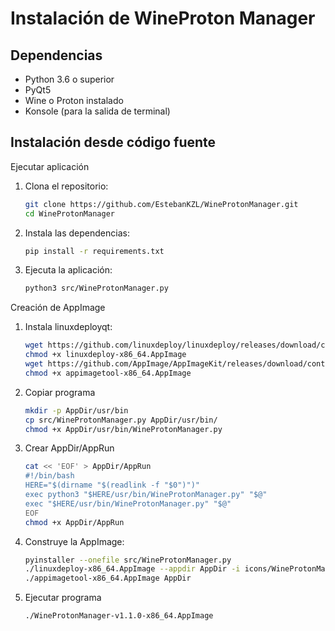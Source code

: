 # Instalación de WineProton Manager

## Dependencias

- Python 3.6 o superior
- PyQt5
- Wine o Proton instalado
- Konsole (para la salida de terminal)

## Instalación desde código fuente


Ejecutar aplicación

1. Clona el repositorio:
   ```bash
   git clone https://github.com/EstebanKZL/WineProtonManager.git
   cd WineProtonManager

2. Instala las dependencias:
   ```bash
   pip install -r requirements.txt

3. Ejecuta la aplicación:

   ```bash
   python3 src/WineProtonManager.py


Creación de AppImage

1. Instala linuxdeployqt:

   ```bash
   wget https://github.com/linuxdeploy/linuxdeploy/releases/download/continuous/linuxdeploy-x86_64.AppImage
   chmod +x linuxdeploy-x86_64.AppImage
   wget https://github.com/AppImage/AppImageKit/releases/download/continuous/appimagetool-x86_64.AppImage
   chmod +x appimagetool-x86_64.AppImage
   
2. Copiar programa
   
   ```bash
   mkdir -p AppDir/usr/bin
   cp src/WineProtonManager.py AppDir/usr/bin/
   chmod +x AppDir/usr/bin/WineProtonManager.py
   
3. Crear AppDir/AppRun

   ```bash
   cat << 'EOF' > AppDir/AppRun
   #!/bin/bash
   HERE="$(dirname "$(readlink -f "$0")")"
   exec python3 "$HERE/usr/bin/WineProtonManager.py" "$@"
   exec "$HERE/usr/bin/WineProtonManager.py" "$@"
   EOF
   chmod +x AppDir/AppRun
   
4. Construye la AppImage:

   ```bash
   pyinstaller --onefile src/WineProtonManager.py
   ./linuxdeploy-x86_64.AppImage --appdir AppDir -i icons/WineProtonManagericon.png -d AppDir/WineProtonManager.desktop
   ./appimagetool-x86_64.AppImage AppDir

5. Ejecutar programa
   
   ```bash
   ./WineProtonManager-v1.1.0-x86_64.AppImage
